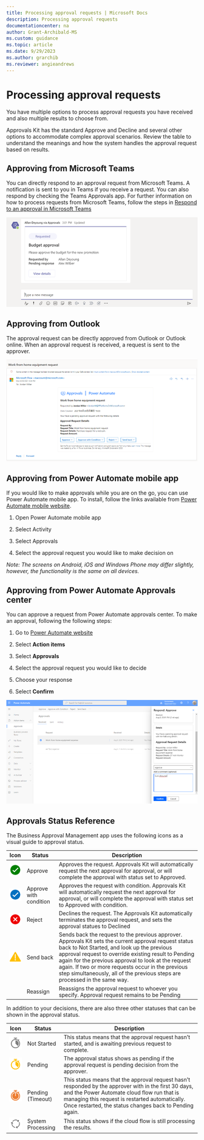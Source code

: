 ```yaml
---
title: Processing approval requests | Microsoft Docs
description: Processing approval requests
documentationcenter: na
author: Grant-Archibald-MS
ms.custom: guidance
ms.topic: article
ms.date: 9/29/2023
ms.author: grarchib
ms.reviewer: angieandrews
---
```


# Processing approval requests

You have multiple options to process approval requests you have received and also multiple results to choose from.

Approvals Kit has the standard Approve and Decline and several other options to accommodate complex approval scenarios. Review the table to understand the meanings and how the system handles the approval request based on results.

## Approving from Microsoft Teams

You can directly respond to an approval request from Microsoft Teams. A notification is sent to you in Teams if you receive a request. You can also respond by checking the Teams Approvals app. For further information on how to process requests from Microsoft Teams, follow the steps in [Respond to an approval in Microsoft Teams](../../teams/respond-to-approvals-in-teams.md#approve-or-reject-a-request-in-teams)

![Teams Approval request screenshot](media/teams-approval.png)

## Approving from Outlook

The approval request can be directly approved from Outlook or Outlook
online. When an approval request is received, a request is
sent to the approver.

![Email Approval request screenshot](media/email-approval.png)

## Approving from Power Automate mobile app

If you would like to make approvals while you are on the go, you can use Power Automate mobile app. To install, follow the links available from [Power Automate mobile
website](https://flow.microsoft.com/mobile/download/).

1. Open Power Automate mobile app

1. Select Activity

1. Select Approvals

1. Select the approval request you would like to make decision on

*Note: The screens on Android, iOS and Windows Phone may differ slightly, however, the functionality is the same on all devices.*

## Approving from Power Automate Approvals center

You can approve a request from Power Automate approvals center. To make an approval, following the following steps:

1. Go to [Power Automate website](https://flow.microsoft.com/)

2. Select **Action items**

3. Select **Approvals**

4. Select the approval request you would like to decide

5. Choose your response

6. Select **Confirm**

![Power Automate Approval request screenshot](media/power-automate-approval.png)

## Approvals Status Reference

The Business Approval Management app uses the following icons as a visual guide to approval status.

|Icon|Status|Description|
|----|------|-----------|
|![Icon for Approval Request Approve](./media/approval-request-approved.png)|Approve|Approves the request. Approvals Kit will automatically request the next approval for approval, or will complete the approval with status set to Approved.|
|![Icon for Approval Request Approve with condition](./media/approval-request-approved-with-condition.png)|Approve with condition|Approves the request with condition. Approvals Kit will automatically request the next approval for approval, or will complete the approval with status set to Approved with condition.|
|![Icon for Approval Request Reject](./media/approval-request-reject.png)|Reject|Declines the request. The Approvals Kit automatically terminates the approval request, and sets the approval statues to Declined|
|![Icon for Approval Request Send Back](./media/approval-request-send-back.png)|Send back|Sends back the request to the previous approver. Approvals Kit sets the current approval request status back to Not Started, and look up the previous approval request to override existing result to Pending again for the previous approval to look at the request again. If two or more requests occur in the previous step simultaneously, all of the previous steps are processed in the same way.|
||Reassign|Reassigns the approval request to whoever you specify. Approval request remains to be Pending

In addition to your decisions, there are also three other statuses that can be shown in the approval status.

|Icon|Status|Description|
|----|------|-----------|
|![Icon for Approval Request No Started](./media/approval-request-not-started.png)|Not Started|This status means that the approval request hasn't started, and is awaiting previous request to complete.
|![Icon for Approval Request Pending](./media/approval-request-pending.png)|Pending|The approval status shows as pending if the approval request is pending decision from the approver.
|![Icon for Approval Request Pending Timeout](./media/approval-request-pending-timeout.png)|Pending (Timeout)|This status means that the approval request hasn't responded by the approver with in the first 30 days, and the Power Automate cloud flow run that is managing this request is restarted automatically. Once restarted, the status changes back to Pending again.
|![Icon for Approval Request System Processing](./media/approval-request-system-processing.png)|System Processing|This status shows if the cloud flow is still processing the results.|

